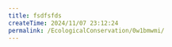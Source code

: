 ```yaml
---
title: fsdfsfds
createTime: 2024/11/07 23:12:24
permalink: /EcologicalConservation/0w1bmwmi/
---
```

